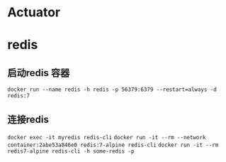 # Actuator

# redis

## 启动redis 容器

```docker run --name redis -h redis -p 56379:6379 --restart=always -d redis:7```

## 连接redis

```docker exec -it myredis redis-cli```
```docker run -it --rm --network container:2abe53a846e0 redis:7-alpine redis-cli```
```docker run -it --rm redis7-alpine redis-cli -h some-redis -p```
